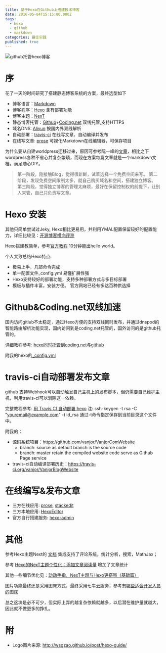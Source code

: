 ```yaml
---
title: 基于Hexo在Github上搭建技术博客
date: 2016-05-04T15:15:00.000Z
tags:
  - hexo
  - github
  - markdown
categories: 最佳实践
published: true
---
```

![github托管hexo博客](http://i.v2ex.co/5bb7J7NT.png)
# 序
花了一天的时间研究了搭建静态博客系统的方案，最终选型如下
* 博客语言：[Markdown](http://wowubuntu.com/markdown/)
* 博客程序：[Hexo](https://hexo.io/) 含有部署功能
* 博客主题：[NexT](http://theme-next.iissnan.com/)
* 静态博客托管：[Github](https://github.com/)+[Coding.net](https://coding.net/) 双线托管,支持HTTPS
* 域名DNS: [Aliyun](https://www.aliyun.cn/) 按国内外双线解析
* 自动部署：[travis-ci](https://travis-ci.org) 在线写文章，自动编译并发布
* 在线写文章: [prose](https://prose.io/)  可视化Markdown在线编辑器，可保存项目
<!--more-->

为什么要从自建worldpress迁移过来，原因可参考阮一峰的[文章](http://www.ruanyifeng.com/blog/2012/08/blogging_with_jekyll.html)，相比之下wordpress各种不省心并复杂繁琐，而现在方案每篇文章就是一个markdown文档，满足随心DIY。

> 第一阶段，刚接触Blog，觉得很新鲜，试着选择一个免费空间来写。
第二阶段，发现免费空间限制太多，就自己购买域名和空间，搭建独立博客。
第三阶段，觉得独立博客的管理太麻烦，最好在保留控制权的前提下，让别人来管，自己只负责写文章。

# Hexo 安装

其他只简单尝试过Jeky,  Hexo相比更易用，并利用YMAL配置保留较好的配置能力，详细比较见：[开源博客横向评测](https://www.zhihu.com/question/21981094)

Hexo搭建教简单，参考[官方教程](https://hexo.io/docs/setup.html) 10分钟能出hello world。

个人大致总结Hexo特点:

* 极易上手，几部命令完成
* 单一配置文件_config.yml 易懂扩展性强
* Hexo支持较好的部署功能，支持多种部署方式与多目标部署
* 模板与插件丰富，安装方便。 官方网站已经有多达百种供选择

# Github&Coding.net双线加速

国内访问gitlub不太稳定，通过Hexo方便的支持双线同时发布，并通过dnspod的智能路由解析功能实现，国内访问到是coding.net托管的，国外访问的是github托管的。

详细教程参考: [hexo同时托管到coding.net与github](https://segmentfault.com/a/1190000004548638)

附我的hexo的[_config.yml](https://github.com/vanjor/VanjorBlogWebsite/blob/source/_config.yml)

# travis-ci自动部署发布文章

github 支持Webhook可以自动触发自己主机上的发布脚本，但仍需要自己维护主机，利用travis-ci可以消除这一依赖。

完整教程参考: [用 Travis CI 自动部署 hexo](http://blog.acwong.org/2016/03/20/auto-deploy-hexo-with-travis-CI/)
注: ssh-keygen -t rsa -C "youremail@example.com" -t id_rsa 通过-t命令指定保存到当前目录这个文件中。

附我的：   
* 源码系统项目：https://github.com/vanjor/VanjorComWebsite
  * branch: source as default branch is the source code
  * branch: master retain the compiled website code serve as Github Page service
* travis-ci自动编译部署历史：https://travis-ci.org/vanjor/VanjorBlogWebsite

# 在线编写&发布文章
* 三方在线应用: [prose](https://prose.io), [stackedit](https://stackedit.io)
* 三方本地应用: [HexoEditor](https://github.com/zhuzhuyule/HexoEditor)
* 官方自行搭建服务: [hexo-admin](https://github.com/jaredly/hexo-admin)


# 其他

参考Hexo主题Next的 [文档](http://theme-next.iissnan.com/third-party-services.html) 集成支持了评论系统，统计分析，搜索，MathJax；

参考 [Hexo的NexT主题个性化：添加文章阅读量](http://www.jeyzhang.com/hexo-next-add-post-views.html) 增加了文章统计

其他一些细节优化见：[动动手指，NexT主题与Hexo更搭哦（基础篇）](http://www.arao.me/2015/hexo-next-theme-optimize-base/)

图片功能最终还是采用图床方式，最终采用七牛云服务，参考[有哪些适合开发人员的图床](https://www.zhihu.com/question/21349585)

总之这块是必不可少，但实际上弄的越复杂依赖就越多，以后潜在维护量就越大，因此就不做更多的挣扎。


# 附

* Logo图片来源: http://wsgzao.github.io/post/hexo-guide/
